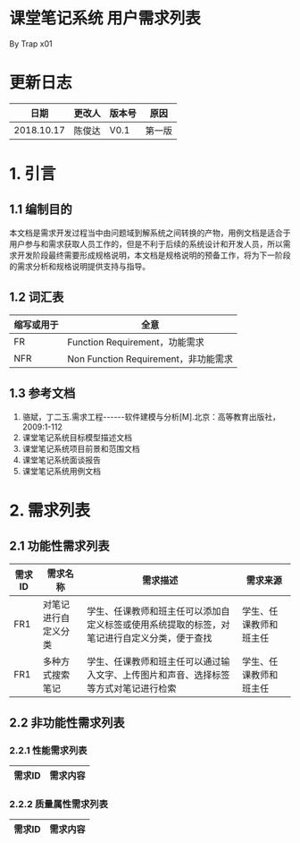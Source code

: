 # 课堂笔记系统 用户需求列表

By Trap x01

# 更新日志

| 日期 | 更改人 | 版本号 | 原因 |
| -- | -- | -- | -- |
| 2018.10.17 | 陈俊达 | V0.1 | 第一版 |

# 1. 引言

## 1.1 编制目的

本文档是需求开发过程当中由问题域到解系统之间转换的产物，用例文档是适合于用户参与和需求获取人员工作的，但是不利于后续的系统设计和开发人员，所以需求开发阶段最终需要形成规格说明，本文档是规格说明的预备工作，将为下一阶段的需求分析和规格说明提供支持与指导。

## 1.2 词汇表

| 缩写或用于 | 全意 |
| --- | --- |
| FR | Function Requirement，功能需求 | 
| NFR | Non Function Requirement，非功能需求 |

## 1.3 参考文档

1. 骆斌，丁二玉.需求工程------软件建模与分析[M].北京：高等教育出版社，2009:1-112
2. 课堂笔记系统目标模型描述文档
3. 课堂笔记系统项目前景和范围文档
4. 课堂笔记系统面谈报告
5. 课堂笔记系统用例文档

# 2. 需求列表

## 2.1 功能性需求列表

| 需求ID | 需求名称 | 需求描述 | 需求来源 |
| -- | -- | -- | -- |
| FR1 | 对笔记进行自定义分类 | 学生、任课教师和班主任可以添加自定义标签或使用系统提取的标签，对笔记进行自定义分类，便于查找 | 学生、任课教师和班主任 |
| FR1 | 多种方式搜索笔记 | 学生、任课教师和班主任可以通过输入文字、上传图片和声音、选择标签等方式对笔记进行检索 | 学生、任课教师和班主任 |


## 2.2 非功能性需求列表

### 2.2.1 性能需求列表

| 需求ID | 需求内容 |
| -- | --- |

### 2.2.2 质量属性需求列表

| 需求ID | 需求内容 |
| -- | --- |